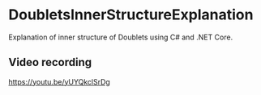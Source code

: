 # DoubletsInnerStructureExplanation
Explanation of inner structure of Doublets using C# and .NET Core.

## Video recording
https://youtu.be/yUYQkclSrDg
